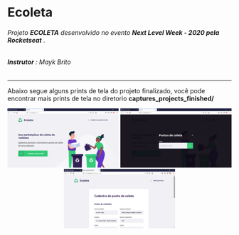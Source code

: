 # Ecoleta
###### Projeto **ECOLETA** desenvolvido no evento **Next Level Week - 2020 pela Rocketseat** .

###### **Instrutor** : Mayk Brito
---
Abaixo segue alguns prints de tela do projeto finalizado, você pode encontrar mais prints de tela no diretorio **captures_projects_finished/**
<div align="center">
<img src="captures_projects_finished/home.png" width="250px" height="auto">
<img src="captures_projects_finished/search.png" width="250px" height="auto">
<img src="captures_projects_finished/create-point01.png" width="250px" height="auto">
</div>
